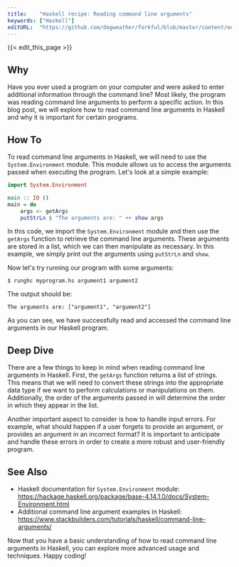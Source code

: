 ```yaml
---
title:    "Haskell recipe: Reading command line arguments"
keywords: ["Haskell"]
editURL:  "https://github.com/dogweather/forkful/blob/master/content/en/haskell/reading-command-line-arguments.md"
---
```


{{< edit_this_page >}}

## Why

Have you ever used a program on your computer and were asked to enter additional information through the command line? Most likely, the program was reading command line arguments to perform a specific action. In this blog post, we will explore how to read command line arguments in Haskell and why it is important for certain programs.

## How To

To read command line arguments in Haskell, we will need to use the `System.Environment` module. This module allows us to access the arguments passed when executing the program. Let's look at a simple example:

```Haskell
import System.Environment

main :: IO ()
main = do
    args <- getArgs
    putStrLn $ "The arguments are: " ++ show args
```

In this code, we import the `System.Environment` module and then use the `getArgs` function to retrieve the command line arguments. These arguments are stored in a list, which we can then manipulate as necessary. In this example, we simply print out the arguments using `putStrLn` and `show`.

Now let's try running our program with some arguments:

```
$ runghc myprogram.hs argument1 argument2
```

The output should be:

```
The arguments are: ["argument1", "argument2"]
```

As you can see, we have successfully read and accessed the command line arguments in our Haskell program.

## Deep Dive

There are a few things to keep in mind when reading command line arguments in Haskell. First, the `getArgs` function returns a list of strings. This means that we will need to convert these strings into the appropriate data type if we want to perform calculations or manipulations on them. Additionally, the order of the arguments passed in will determine the order in which they appear in the list.

Another important aspect to consider is how to handle input errors. For example, what should happen if a user forgets to provide an argument, or provides an argument in an incorrect format? It is important to anticipate and handle these errors in order to create a more robust and user-friendly program.

## See Also

- Haskell documentation for `System.Environment` module:
https://hackage.haskell.org/package/base-4.14.1.0/docs/System-Environment.html
- Additional command line argument examples in Haskell:
https://www.stackbuilders.com/tutorials/haskell/command-line-arguments/

Now that you have a basic understanding of how to read command line arguments in Haskell, you can explore more advanced usage and techniques. Happy coding!